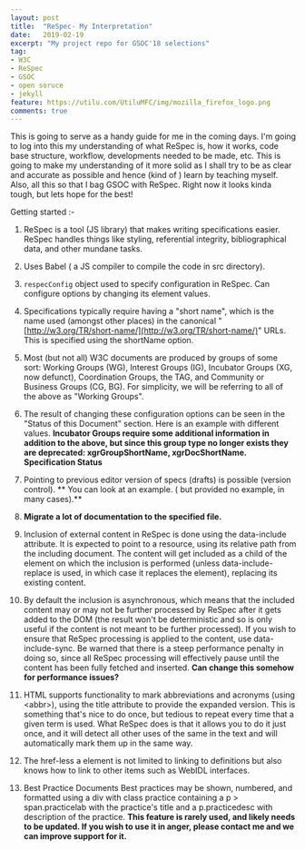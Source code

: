 ```yaml
---
layout: post
title:  "ReSpec- My Interpretation"
date:   2019-02-19
excerpt: "My project repo for GSOC'18 selections"
tag:
- W3C 
- ReSpec
- GSOC
- open soruce
- jekyll
feature: https://utilu.com/UtiluMFC/img/mozilla_firefox_logo.png
comments: true
---
```



This is going to serve as a handy guide for me in the coming days. I'm going to log into this my understanding of what ReSpec is, how it works, code base structure, workflow, developments needed to be made, etc. This is going to make my understanding of it more solid as I shall try to be as clear and accurate as possible and hence (kind of ) learn by teaching myself. Also, all this so that I bag GSOC with ReSpec. Right now it looks kinda tough, but lets hope for the best!

Getting started :-

1. ReSpec is a tool (JS library) that makes writing specifications easier. ReSpec handles things like styling, referential integrity, bibliographical data, and other mundane tasks.

2. Uses Babel ( a JS compiler to compile the code in src directory).

3. `respecConfig` object used to specify configuration in ReSpec. Can  configure options by changing its element values.

4. Specifications typically require having a "short name", which is the name used (amongst other places) in the canonical "[http://w3.org/TR/short-name/](http://w3.org/TR/short-name/)" URLs. This is specified using the shortName option.

5.  Most (but not all) W3C documents are produced by groups of some sort: Working Groups (WG), Interest Groups (IG), Incubator Groups (XG, now defunct), Coordination Groups, the TAG, and Community or Business Groups (CG, BG). For simplicity, we will be referring to all of the above as "Working Groups".

6. The result of changing these configuration options can be seen in the "Status of this Document" section. Here is an example with different values. **Incubator Groups require some additional information in addition to the above, but since this group type no longer exists they are deprecated: xgrGroupShortName, xgrDocShortName. Specification Status**

7. Pointing to previous editor version of specs (drafts) is possible (version control). ** You can look at an example. ( but provided no example, in many cases).**

8. **Migrate a lot of documentation to the specified file.**

9. Inclusion of external content in ReSpec is done using the data-include attribute. It is expected to point to a resource, using its relative path from the including document. The content will get included as a child of the element on which the inclusion is performed (unless data-include-replace is used, in which case it replaces the element), replacing its existing content.

10. By default the inclusion is asynchronous, which means that the included content may or may not be further processed by ReSpec after it gets added to the DOM (the result won't be deterministic and so is only useful if the content is not meant to be further processed). If you wish to ensure that ReSpec processing is applied to the content, use data-include-sync. Be warned that there is a steep performance penalty in doing so, since all ReSpec processing will effectively pause until the content has been fully fetched and inserted. **Can change this somehow for performance issues?**

11. HTML supports functionality to mark abbreviations and acronyms (using &lt;abbr&gt;), using the title attribute to provide the expanded version. This is something that's nice to do once, but tedious to repeat every time that a given term is used. What ReSpec does is that it allows you to do it just once, and it will detect all other uses of the same in the text and will automatically mark them up in the same way.

12. The href-less a element is not limited to linking to definitions but also knows how to link to other items such as WebIDL interfaces.

13. Best Practice Documents Best practices may be shown, numbered, and formatted using a div with class practice containing a p &gt; span.practicelab with the practice's title and a p.practicedesc with description of the practice. **This feature is rarely used, and likely needs to be updated. If you wish to use it in anger, please contact me and we can improve support for it.**
